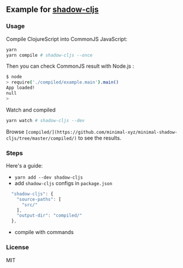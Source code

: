 
Example for [shadow-cljs](https://github.com/thheller/shadow-cljs)
----

### Usage

Compile ClojureScript into CommonJS JavaScript:

```bash
yarn
yarn compile # shadow-cljs --once
```

Then you can check CommonJS result with Node.js :

```bash
$ node
> require('./compiled/example.main').main()
App loaded!
null
>
```

Watch and compiled

```bash
yarn watch # shadow-cljs --dev
```

Browse `[compiled/](https://github.com/minimal-xyz/minimal-shadow-cljs/tree/master/compiled/)` to see the results.

### Steps

Here's a guide:

* `yarn add --dev shadow-cljs`
* add `shadow-cljs` configs in `package.json`

```js
  "shadow-cljs": {
    "source-paths": [
      "src/"
    ],
    "output-dir": "compiled/"
  },
```

* compile with commands

### License

MIT
